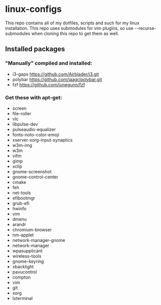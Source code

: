 # linux-configs
This repo contains all of my dotfiles, scripts and such for my linux installation.
This repo uses submodules for vim plugins, so use --recurse-submodules when cloning this repo to get them as well.

## Installed packages

### "Manually" compiled and installed:
* i3-gaps https://github.com/Airblader/i3.git
* polybar https://github.com/jaagr/polybar.git
* fzf https://github.com/junegunn/fzf


### Get these with apt-get:

* screen
* file-roller
* vlc
* libpulse-dev
* pulseaudio-equalizer
* fonts-noto-color-emoji 
* xserver-xorg-input-synaptics
* w3m-img
* w3m
* vifm
* gimp
* xclip
* gnome-screenshot
* gnome-control-center
* cmake
* feh
* net-tools
* efibootmgr 
* grub-efi
* hwinfo 
* vim
* dmenu
* arandr 
* chromium-browser
* nm-applet
* network-manager-gnome 
* network-manager
* wpasupplicant 
* wireless-tools 
* gnome-keyring
* xbacklight 
* pavucontrol
* compton
* vim
* git
* xorg
* lxterminal 

